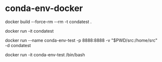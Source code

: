 # conda-env-docker

docker build --force-rm --rm -t condatest .

docker run -it condatest

docker run --name conda-env-test -p 8888:8888 -v "$PWD/src:/home/src" -d condatest

docker run -it conda-env-test /bin/bash
